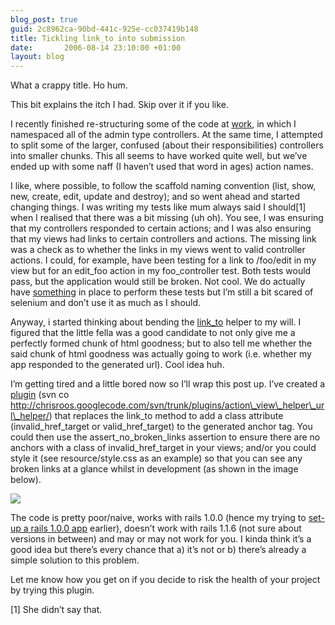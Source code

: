 ```yaml
---
blog_post: true
guid: 2c8962ca-90bd-441c-925e-cc037419b148
title: Tickling link_to into submission
date:       2006-08-14 23:10:00 +01:00
layout: blog
---
```


What a crappy title. Ho hum.

This bit explains the itch I had. Skip over it if you like.

I recently finished re-structuring some of the code at
[work](http://www.reevoo.com), in which I namespaced all of the admin
type controllers. At the same time, I attempted to split some of the
larger, confused (about their responsibilities) controllers into smaller
chunks. This all seems to have worked quite well, but we’ve ended up
with some naff (I haven’t used that word in ages) action names.

I like, where possible, to follow the scaffold naming convention (list,
show, new, create, edit, update and destroy); and so went ahead and
started changing things. I was writing my tests like mum always said I
should[1] when I realised that there was a bit missing (uh oh). You see,
I was ensuring that my controllers responded to certain actions; and I
was also ensuring that my views had links to certain controllers and
actions. The missing link was a check as to whether the links in my
views went to valid controller actions. I could, for example, have been
testing for a link to /foo/edit in my view but for an edit\_foo action
in my foo\_controller test. Both tests would pass, but the application
would still be broken. Not cool. We do actually have
[something](http://openqa.org/selenium) in place to perform these tests
but I’m still a bit scared of selenium and don’t use it as much as I
should.

Anyway, i started thinking about bending the
[link\_to](http://api.rubyonrails.com/classes/ActionView/Helpers/UrlHelper.html#M000378)
helper to my will. I figured that the little fella was a good candidate
to not only give me a perfectly formed chunk of html goodness; but to
also tell me whether the said chunk of html goodness was actually going
to work (i.e. whether my app responded to the generated url). Cool idea
huh.

I’m getting tired and a little bored now so I’ll wrap this post up. I’ve
created a
[plugin](http://chrisroos.googlecode.com/svn/trunk/plugins/action_view_helper_url_helper/)
(svn co
http://chrisroos.googlecode.com/svn/trunk/plugins/action\_view\_helper\_url\_helper/)
that replaces the link\_to method to add a class attribute
(invalid\_href\_target or valid\_href\_target) to the generated anchor
tag. You could then use the assert\_no\_broken\_links assertion to
ensure there are no anchors with a class of invalid\_href\_target in
your views; and/or you could style it (see resource/style.css as an
example) so that you can see any broken links at a glance whilst in
development (as shown in the image below).

![](http://farm1.static.flickr.com/192/460075342_987c127e66_o.jpg)

The code is pretty poor/naive, works with rails 1.0.0 (hence my trying
to [set-up a rails 1.0.0
app](/blog/2006-08-14-create-rails-projects-using-a-specific-rails-gem-version)
earlier), doesn’t work with rails 1.1.6 (not sure about versions in
between) and may or may not work for you. I kinda think it’s a good idea
but there’s every chance that a) it’s not or b) there’s already a simple
solution to this problem.

Let me know how you get on if you decide to risk the health of your
project by trying this plugin.

[1] She didn’t say that.
